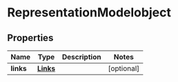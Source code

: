 
# RepresentationModelobject

## Properties
Name | Type | Description | Notes
------------ | ------------- | ------------- | -------------
**links** | [**Links**](Links.md) |  |  [optional]



